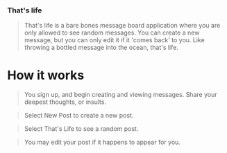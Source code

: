 
<h3> That's life </h3>

> That's life is a bare bones message board application where you are only allowed to see random messages. You can create a new message, but you can only edit it if it 'comes back' to you. Like throwing a bottled message into the ocean, that's life.

<h1> How it works </h1>

> You sign up, and begin creating and viewing messages. Share your deepest thoughts, or insults.

> Select New Post to create a new post. 

> Select That's Life to see a random post.

> You may edit your post if it happens to appear for  you.